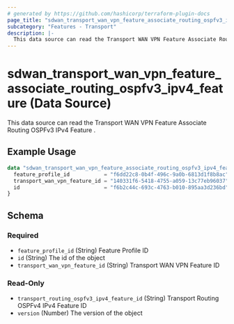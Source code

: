 ```yaml
---
# generated by https://github.com/hashicorp/terraform-plugin-docs
page_title: "sdwan_transport_wan_vpn_feature_associate_routing_ospfv3_ipv4_feature Data Source - terraform-provider-sdwan"
subcategory: "Features - Transport"
description: |-
  This data source can read the Transport WAN VPN Feature Associate Routing OSPFv3 IPv4 Feature .
---
```


# sdwan_transport_wan_vpn_feature_associate_routing_ospfv3_ipv4_feature (Data Source)

This data source can read the Transport WAN VPN Feature Associate Routing OSPFv3 IPv4 Feature .

## Example Usage

```terraform
data "sdwan_transport_wan_vpn_feature_associate_routing_ospfv3_ipv4_feature" "example" {
  feature_profile_id           = "f6dd22c8-0b4f-496c-9a0b-6813d1f8b8ac"
  transport_wan_vpn_feature_id = "140331f6-5418-4755-a059-13c77eb96037"
  id                           = "f6b2c44c-693c-4763-b010-895aa3d236bd"
}
```

<!-- schema generated by tfplugindocs -->
## Schema

### Required

- `feature_profile_id` (String) Feature Profile ID
- `id` (String) The id of the object
- `transport_wan_vpn_feature_id` (String) Transport WAN VPN Feature ID

### Read-Only

- `transport_routing_ospfv3_ipv4_feature_id` (String) Transport Routing OSPFv4 IPv4 Feature ID
- `version` (Number) The version of the object

